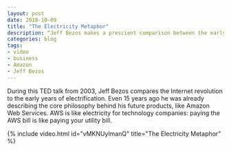 ```yaml
---
layout: post
date: 2018-10-09
title: "The Electricity Metaphor"
description: “Jeff Bezos makes a prescient comparison between the early Internet and the early years of electrification.”
categories: blog
tags:
- video
- business
- Amazon
- Jeff Bezos
---
```


During this TED talk from 2003, Jeff Bezos compares the Internet revolution to the early years of electrification. Even 15 years ago he was already describing the core philosophy behind his future products, like Amazon Web Services. AWS is like electricity for technology companies: paying the AWS bill is like paying your utility bill.

{% include video.html id="vMKNUylmanQ" title="The Electricity Metaphor" %}
